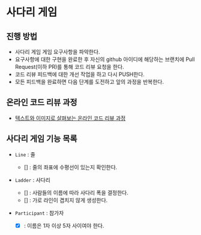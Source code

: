 # 사다리 게임
## 진행 방법
* 사다리 게임 게임 요구사항을 파악한다.
* 요구사항에 대한 구현을 완료한 후 자신의 github 아이디에 해당하는 브랜치에 Pull Request(이하 PR)를 통해 코드 리뷰 요청을 한다.
* 코드 리뷰 피드백에 대한 개선 작업을 하고 다시 PUSH한다.
* 모든 피드백을 완료하면 다음 단계를 도전하고 앞의 과정을 반복한다.

## 온라인 코드 리뷰 과정
* [텍스트와 이미지로 살펴보는 온라인 코드 리뷰 과정](https://github.com/nextstep-step/nextstep-docs/tree/master/codereview)

## 사다리 게임 기능 목록
* `Line` : 줄
    * [] : 줄의 좌표에 수평선이 있는지 확인한다.

* `Ladder` : 사다리
    * [] : 사람들의 이름에 따라 사다리 폭을 결정한다.
    * [] : 가로 라인이 겹치지 않게 생성한다.

* `Participant` : 참가자
    * [x] : 이름은 1자 이상 5자 사이여야 한다.